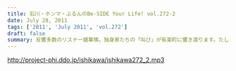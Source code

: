 ```yaml
---
title: 石川・ホンマ・ぶるんのBe-SIDE Your Life! vol.272-2
date: July 28, 2011
tags: ['2011', 'July 2011', 'vol.272']
draft: false
summary: 反響多数のリスナー婚事情。独身男たちの「叫び」が有楽町に響き渡ります。たしかに、ワイセツな単語を叫びすぎですな。編集はしません・・・よっ！NAMAE
---
```


http://project-phi.ddo.jp/ishikawa/ishikawa272_2.mp3